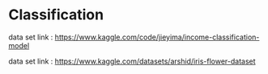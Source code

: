 # Classification
data set link : https://www.kaggle.com/code/jieyima/income-classification-model

data set link : https://www.kaggle.com/datasets/arshid/iris-flower-dataset
